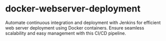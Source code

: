 # docker-webserver-deployment
Automate continuous integration and deployment with Jenkins for efficient web server deployment using Docker containers. Ensure seamless scalability and easy management with this CI/CD pipeline.

